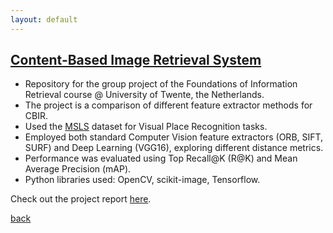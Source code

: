 ```yaml
---
layout: default
---
```


## [Content-Based Image Retrieval System](https://github.com/alescortes/foundations-information-retrieval)
- Repository for the group project of the Foundations of Information Retrieval course @ University of Twente, the Netherlands.
- The project is a comparison of different feature extractor methods for CBIR.
- Used the [MSLS](https://github.com/mapillary/mapillary_sls) dataset for Visual Place Recognition tasks.
- Employed both standard Computer Vision feature extractors (ORB, SIFT, SURF) and Deep Learning (VGG16), exploring different 
distance metrics.
- Performance was evaluated using Top Recall@K (R@K) and Mean Average Precision (mAP).
- Python libraries used: OpenCV, scikit-image, Tensorflow.

Check out the project report [here](https://raw.githubusercontent.com/alescortes/foundations-information-retrieval/main/Group30_FIR_Project_Paper.pdf).

[back](./portfolio.md)
